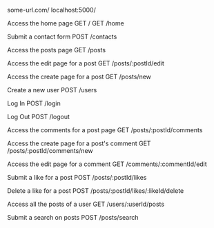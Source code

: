 some-url.com/
localhost:5000/

Access the home page
GET /
GET /home

Submit a contact form
POST /contacts

Access the posts page
GET /posts

Access the edit page for a post
GET /posts/:postId/edit

Access the create page for a post
GET /posts/new

Create a new user
POST /users

Log In
POST /login

Log Out
POST /logout

Access the comments for a post page
GET /posts/:postId/comments

Access the create page for a post's comment
GET /posts/:postId/comments/new

Access the edit page for a comment
GET /comments/:commentId/edit

Submit a like for a post
POST /posts/:postId/likes 

Delete a like for a post
POST /posts/:postId/likes/:likeId/delete

Access all the posts of a user
GET /users/:userId/posts

Submit a search on posts
POST /posts/search